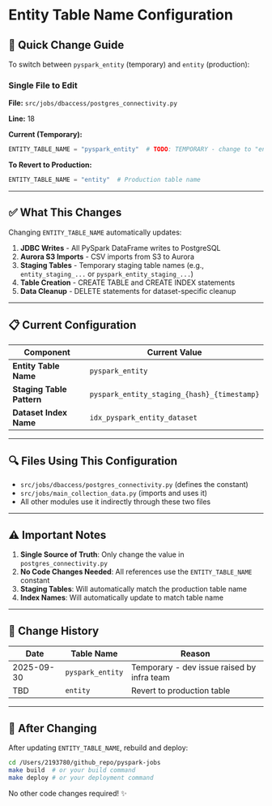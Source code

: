 # Entity Table Name Configuration

## 🎯 Quick Change Guide

To switch between `pyspark_entity` (temporary) and `entity` (production):

### Single File to Edit

**File:** `src/jobs/dbaccess/postgres_connectivity.py`

**Line:** 18

**Current (Temporary):**
```python
ENTITY_TABLE_NAME = "pyspark_entity"  # TODO: TEMPORARY - change to "entity" when ready
```

**To Revert to Production:**
```python
ENTITY_TABLE_NAME = "entity"  # Production table name
```

---

## ✅ What This Changes

Changing `ENTITY_TABLE_NAME` automatically updates:

1. **JDBC Writes** - All PySpark DataFrame writes to PostgreSQL
2. **Aurora S3 Imports** - CSV imports from S3 to Aurora
3. **Staging Tables** - Temporary staging table names (e.g., `entity_staging_...` or `pyspark_entity_staging_...`)
4. **Table Creation** - CREATE TABLE and CREATE INDEX statements
5. **Data Cleanup** - DELETE statements for dataset-specific cleanup

---

## 📋 Current Configuration

| Component | Current Value |
|-----------|---------------|
| **Entity Table Name** | `pyspark_entity` |
| **Staging Table Pattern** | `pyspark_entity_staging_{hash}_{timestamp}` |
| **Dataset Index Name** | `idx_pyspark_entity_dataset` |

---

## 🔍 Files Using This Configuration

- `src/jobs/dbaccess/postgres_connectivity.py` (defines the constant)
- `src/jobs/main_collection_data.py` (imports and uses it)
- All other modules use it indirectly through these two files

---

## ⚠️ Important Notes

1. **Single Source of Truth**: Only change the value in `postgres_connectivity.py`
2. **No Code Changes Needed**: All references use the `ENTITY_TABLE_NAME` constant
3. **Staging Tables**: Will automatically match the production table name
4. **Index Names**: Will automatically update to match table name

---

## 🔄 Change History

| Date | Table Name | Reason |
|------|------------|--------|
| 2025-09-30 | `pyspark_entity` | Temporary - dev issue raised by infra team |
| TBD | `entity` | Revert to production table |

---

## 🚀 After Changing

After updating `ENTITY_TABLE_NAME`, rebuild and deploy:

```bash
cd /Users/2193780/github_repo/pyspark-jobs
make build  # or your build command
make deploy # or your deployment command
```

No other code changes required! ✨
